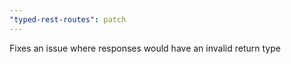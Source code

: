 ```yaml
---
"typed-rest-routes": patch
---
```


Fixes an issue where responses would have an invalid return type
